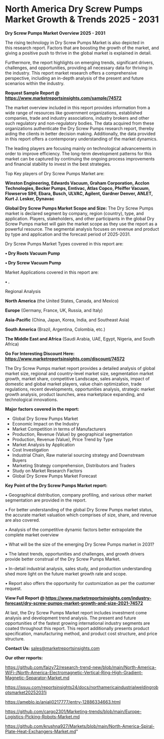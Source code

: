 # North America Dry Screw Pumps Market Growth & Trends 2025 - 2031

<Strong> Dry Screw Pumps Market Overview 2025 - 2031</strong>

The rising technology in Dry Screw Pumps Market is also depicted in this research report. Factors that are boosting the growth of the market, and giving a positive push to thrive in the global market is explained in detail.

Furthermore, the report highlights on emerging trends, significant drivers, challenges, and opportunities, providing all necessary data for thriving in the industry. This report market research offers a comprehensive perspective, including an in-depth analysis of the present and future scenarios within the industry.

<strong>Request Sample Report @ <a href=https://www.marketreportsinsights.com/sample/74572>https://www.marketreportsinsights.com/sample/74572</a></strong>

The market overview included in this report provides information from a wide range of resources like government organizations, established companies, trade and industry associations, industry brokers and other such regulatory and non-regulatory bodies. The data acquired from these organizations authenticate the Dry Screw Pumps research report, thereby aiding the clients in better decision making. Additionally, the data provided in this report offers a contemporary understanding of the market dynamics.

The leading players are focusing mainly on technological advancements in order to improve efficiency. The long-term development patterns for this market can be captured by continuing the ongoing process improvements and financial stability to invest in the best strategies.

Top Key players of Dry Screw Pumps Market are:

<strong>Winston Engineering, Edwards Vacuum, Graham Corporation, Acclon Technologies, Becker Pumps, Emtivac, Atlas Copco, Pfeiffer Vacuum, Flowserve SIHI, Ebara, Busch, ULVAC, Agilent, Gardner Denver, ANLET, Kurt J. Lesker, Dynavac</strong>

<strong><b>Global Dry Screw Pumps Market Scope and Size:</b></strong>
The Dry Screw Pumps market is declared segment by company, region (country), type, and application. Players, stakeholders, and other participants in the global Dry Screw Pumps market will gain the market scope as they use the report as a powerful resource. The segmental analysis focuses on revenue and product by type and application and the forecast period of 2025-2031.

Dry Screw Pumps Market Types covered in this report are:

<strong>• Dry Roots Vacuum Pump

• Dry Screw Vacuum Pump</strong>

Market Applications covered in this report are:

<strong>• .</strong> 

Regional Analysis

<strong>North America</strong> (the United States, Canada, and Mexico)

<strong>Europe</strong> (Germany, France, UK, Russia, and Italy)

<strong>Asia-Pacific</strong> (China, Japan, Korea, India, and Southeast Asia)

<strong>South America</strong> (Brazil, Argentina, Colombia, etc.)

<strong>The Middle East and Africa</strong> (Saudi Arabia, UAE, Egypt, Nigeria, and South Africa)

<strong>Go For Interesting Discount Here: <a href=https://www.marketreportsinsights.com/discount/74572>https://www.marketreportsinsights.com/discount/74572</a></strong>

The Dry Screw Pumps market report provides a detailed analysis of global market size, regional and country-level market size, segmentation market growth, market share, competitive Landscape, sales analysis, impact of domestic and global market players, value chain optimization, trade regulations, recent developments, opportunities analysis, strategic market growth analysis, product launches, area marketplace expanding, and technological innovations.

<strong><b>Major factors covered in the report:</b></strong>
<ul>
  <li>Global Dry Screw Pumps Market </li>
  <li>Economic Impact on the Industry</li>
  <li>Market Competition in terms of Manufacturers</li>
  <li>Production, Revenue (Value) by geographical segmentation</li>
  <li>Production, Revenue (Value), Price Trend by Type</li>
  <li>Market Analysis by Application</li>
  <li>Cost Investigation</li>
  <li>Industrial Chain, Raw material sourcing strategy and Downstream Buyers</li>
  <li>Marketing Strategy comprehension, Distributors and Traders</li>
  <li>Study on Market Research Factors</li>
  <li>Global Dry Screw Pumps Market Forecast</li>
</ul>

<strong><b>Key Point of the Dry Screw Pumps Market report:</b></strong>

• Geographical distribution, company profiling, and various other market segmentation are provided in the report.

• For better understanding of the global Dry Screw Pumps market status, the accurate market valuation which comprises of size, share, and revenue are also covered.

• Analysis of the competitive dynamic factors better extrapolate the complete market overview

• What will be the size of the emerging Dry Screw Pumps market in 2031?

• The latest trends, opportunities and challenges, and growth drivers provide better construal of the Dry Screw Pumps Market.

• In-detail industrial analysis, sales study, and production understanding shed more light on the future market growth rate and scope.

• Report also offers the opportunity for customization as per the customer request.

<strong><b>View Full Report @ <a href=https://www.marketreportsinsights.com/industry-forecast/dry-screw-pumps-market-growth-and-size-2021-74572>https://www.marketreportsinsights.com/industry-forecast/dry-screw-pumps-market-growth-and-size-2021-74572</a></b></strong>


At last, the Dry Screw Pumps Market report includes investment come analysis and development trend analysis. The present and future opportunities of the fastest growing international industry segments are coated throughout this report. This report additionally presents product specification, manufacturing method, and product cost structure, and price structure.

<strong>Contact Us:</strong>
sales@marketreportsinsights.com

<strong>Our other reports:</strong>

<a href=https://github.com/faizy72/research-trend-new/blob/main/North-America-WiFi-/North-America-Electromagnetic-Vertical-Ring-High-Gradient-Magnetic-Separator-Market.md>https://github.com/faizy72/research-trend-new/blob/main/North-America-WiFi-/North-America-Electromagnetic-Vertical-Ring-High-Gradient-Magnetic-Separator-Market.md</a>

<a href=https://issuu.com/reportsinsights24/docs/northamericaindustrialweldingrobotsmarket20252031i>https://issuu.com/reportsinsights24/docs/northamericaindustrialweldingrobotsmarket20252031i</a>

<a href=https://ameblo.jp/anjali0217777/entry-12886334663.html>https://ameblo.jp/anjali0217777/entry-12886334663.html</a>

<a href=https://github.com/cargo2301/Marketing-trends/blob/main/Europe-Logistics-Picking-Robots-Market.md>https://github.com/cargo2301/Marketing-trends/blob/main/Europe-Logistics-Picking-Robots-Market.md</a>

<a href=https://github.com/krushna927/Markets/blob/main/North-America-Spiral-Plate-Heat-Exchangers-Market.md>https://github.com/krushna927/Markets/blob/main/North-America-Spiral-Plate-Heat-Exchangers-Market.md</a>"
